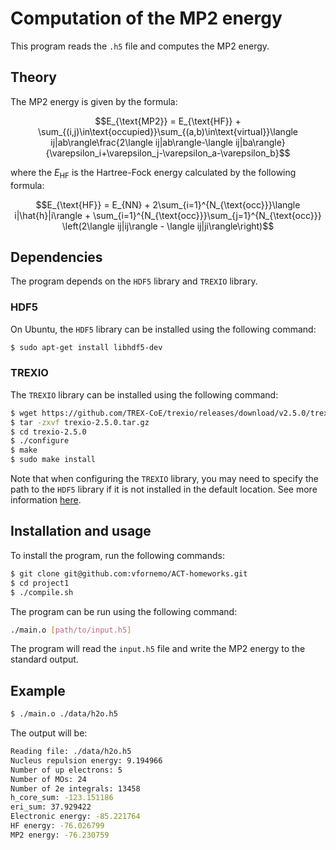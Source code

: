# Computation of the MP2 energy

This program reads the `.h5` file and computes the MP2 energy.

## Theory

The MP2 energy is given by the formula:

```math
E_{\text{MP2}} = E_{\text{HF}} + 
 \sum_{(i,j)\in\text{occupied}}\sum_{(a,b)\in\text{virtual}}\langle ij|ab\rangle\frac{2\langle ij|ab\rangle-\langle ij|ba\rangle}{\varepsilon_i+\varepsilon_j-\varepsilon_a-\varepsilon_b}
```

where the $E_{\text{HF}}$ is the Hartree-Fock energy calculated by the following formula:

```math
E_{\text{HF}} = E_{NN} + 2\sum_{i=1}^{N_{\text{occ}}}\langle i|\hat{h}|i\rangle + \sum_{i=1}^{N_{\text{occ}}}\sum_{j=1}^{N_{\text{occ}}} \left(2\langle ij|ij\rangle - \langle ij|ji\rangle\right)
```

## Dependencies

The program depends on the `HDF5` library and `TREXIO` library. 

### HDF5

On Ubuntu, the `HDF5` library can be installed using the following command:

```bash
$ sudo apt-get install libhdf5-dev
```

### TREXIO

The `TREXIO` library can be installed using the following command:

```bash
$ wget https://github.com/TREX-CoE/trexio/releases/download/v2.5.0/trexio-2.5.0.tar.gz
$ tar -zxvf trexio-2.5.0.tar.gz
$ cd trexio-2.5.0
$ ./configure
$ make
$ sudo make install
```
Note that when configuring the `TREXIO` library, you may need to specify the path to the `HDF5` library if it is not installed in the default location. See more information [here](https://github.com/TREX-CoE/trexio).

## Installation and usage

To install the program, run the following commands:

```bash
$ git clone git@github.com:vfornemo/ACT-homeworks.git
$ cd project1
$ ./compile.sh
```

The program can be run using the following command:

```bash
./main.o [path/to/input.h5]
```

The program will read the `input.h5` file and write the MP2 energy to the standard output.

## Example

```bash
$ ./main.o ./data/h2o.h5
```

The output will be:

```bash
Reading file: ./data/h2o.h5
Nucleus repulsion energy: 9.194966
Number of up electrons: 5
Number of MOs: 24
Number of 2e integrals: 13458
h_core_sum: -123.151186
eri_sum: 37.929422
Electronic energy: -85.221764
HF energy: -76.026799
MP2 energy: -76.230759
```

